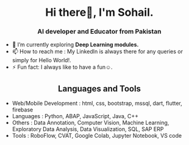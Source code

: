 <h1 align="center">Hi there👋, I'm Sohail.</h1>
<h3 align="center">AI developer and Educator from Pakistan</h3>

- 🌱 I’m currently exploring **Deep Learning modules.**
- 📫 How to reach me : My LinkedIn is always there for any queries or simply for Hello World!.
- ⚡ Fun fact: I always like to have a fun☺️.

<h2 align="center">Languages and Tools</h2>

- Web/Mobile Development : html, css, bootstrap, mssql, dart, flutter, firebase
- Languages : Python, ABAP, JavaScript, Java, C++
- Others : Data Annotation, Computer Vision, Machine Learning, Exploratory Data Analysis, Data Visualization, SQL, SAP ERP
- Tools : RoboFlow, CVAT, Google Colab, Jupyter Notebook, VS code

<!--
**kazmisohail/kazmisohail** is a ✨ _special_ ✨ repository because its `README.md` (this file) appears on your GitHub profile.

Here are some ideas to get you started:

- 🔭 I’m currently working on ...
- 🌱 I’m currently learning ...
- 👯 I’m looking to collaborate on ...
- 🤔 I’m looking for help with ...
- 💬 Ask me about ...
- 📫 How to reach me: ...
- 😄 Pronouns: ...
- ⚡ Fun fact: ...



![AWS](./img/aws.svg)
![Django](./img/django.svg)
![MySQL](./img/mysql.svg)
![Linux](./img/linux.svg)
<img width=50 src="https://cdn.jsdelivr.net/gh/devicons/devicon/icons/grafana/grafana-original.svg"/>

-->
